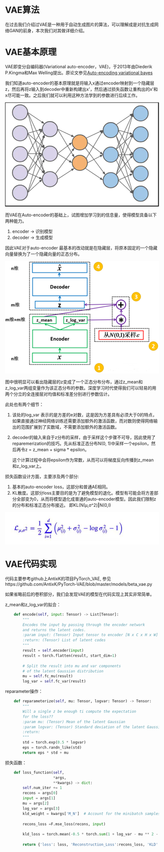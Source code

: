 # VAE算法

在过去我们介绍过VAE是一种用于自动生成图片的算法，可以理解成是对抗生成网络GAN的前身，本次我们对其做详细介绍。

# VAE基本原理

VAE即变分自编码器(Variational auto-encoder，VAE)，于2013年由Diederik P.Kingma和Max Welling提出。原论文参见[Auto-encoding variational bayes](https://arxiv.org/abs/1312.6114)

我们知道auto-encoder的基本原理就是将输入x通过encoder映射到一个隐藏层z，然后再将z输入到decoder中重新构建出x'，然后通过损失函数让重构出的x'和x尽可能一致。之后我们就可以利用这种方法学到的参数进行后续工作。

![AutoEncoder](./images/auto-encoder.png)

而VAE在Auto-encoder的基础上，试图增加学习到的信息量，使得模型具备以下两种能力。

1. encoder -> 识别模型
2. decoder -> 生成模型

因此VAE对于auto-encoder 最基本的改动就是在隐藏层，将原本固定的一个隐藏向量替换为了一个隐藏向量的正态分布。

![VAE](./images/VAE.png)

图中很明显可以看出隐藏层的z变成了一个正态分布分布，通过z_mean和z_log_var两组变量作为该正态分布的参数。深度学习时代使得我们可以轻易的用两个分立的全连接层对均值和标准差分别进行参数估计。

此处也有两个细节：

1. 该处的log_var 表示的是方差的e对数，这是因为方差具有必须大于0的特点，如果直接通过神经网络训练还需要添加额外的激活函数，而对数则使得网络输出的范围扩展到了实数域，不需要添加额外的激活函数。

2. decoder的输入来自于z分布的采样，由于采样这个步骤不可导，因此使用了reparemerization的技巧。先从标准正态分布N(0, 1)中采样一个epsilon，然后再令z = z_mean + sigma * epsilon。

    这个计算过程中会将epsilon作为常数，从而可以将梯度反向传播到z_mean 和z_log_var上。
    

损失函数设计方面，主要涉及两个部分:

1. 基本的auto-encoder loss，这部分和普通AE相同。
2. KL散度。这部分loss主要目的是为了避免模型的退化。模型有可能会将方差部分全部变为0，从而将模型退化成普通的auto-encoder模型。因此我们限制z的分布和标准正态分布接近。
    即KL(N(μ,σ^2)‖N(0,I)

![VAE_KL](./images/VAE_KL.png)  

# VAE代码实现

代码主要参考github上AntixK的项目PyTorch_VAE, 参见https://github.com/AntixK/PyTorch-VAE/blob/master/models/beta_vae.py

如果省略前后的卷积部分，我们会发现VAE的模型在代码实现上其实非常简单。

z_mean和z_log_var的拟合：

```python
    def encode(self, input: Tensor) -> List[Tensor]:
        """
        Encodes the input by passing through the encoder network
        and returns the latent codes.
        :param input: (Tensor) Input tensor to encoder [N x C x H x W]
        :return: (Tensor) List of latent codes
        """
        result = self.encoder(input)
        result = torch.flatten(result, start_dim=1)

        # Split the result into mu and var components
        # of the latent Gaussian distribution
        mu = self.fc_mu(result)
        log_var = self.fc_var(result)
```

reparameter操作：

```python
    def reparameterize(self, mu: Tensor, logvar: Tensor) -> Tensor:
        """
        Will a single z be enough ti compute the expectation
        for the loss??
        :param mu: (Tensor) Mean of the latent Gaussian
        :param logvar: (Tensor) Standard deviation of the latent Gaussian
        :return:
        """
        std = torch.exp(0.5 * logvar)
        eps = torch.randn_like(std)
        return eps * std + mu
```

损失函数：

```python
    def loss_function(self,
                      *args,
                      **kwargs) -> dict:
        self.num_iter += 1
        recons = args[0]
        input = args[1]
        mu = args[2]
        log_var = args[3]
        kld_weight = kwargs['M_N']  # Account for the minibatch samples from the dataset

        recons_loss =F.mse_loss(recons, input)

        kld_loss = torch.mean(-0.5 * torch.sum(1 + log_var - mu ** 2 - log_var.exp(), dim = 1), dim = 0)

        return {'loss': loss, 'Reconstruction_Loss':recons_loss, 'KLD':kld_loss}
```

